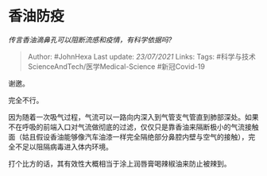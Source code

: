 # 香油防疫
*传言香油滴鼻孔可以阻断流感和疫情，有科学依据吗?*

> Author: #JohnHexa
Last update: *23/07/2021* 
Links: 
Tags: #科学与技术ScienceAndTech/医学Medical-Science  #新冠Covid-19 

 
谢邀。

完全不行。

因为随着一次吸气过程，气流可以一路向内深入到气管支气管直到肺部深处。如果不在呼吸的前端入口对气流做彻底的过滤，仅仅只是靠香油来隔断极小的气流接触面（姑且假设香油能够像汽车油漆一样完全隔绝部分鼻腔内壁与空气的接触），完全不足以阻隔病毒进入体内环境。

打个比方的话，其有效性大概相当于涂上润唇膏喝辣椒油来防止被辣到。



